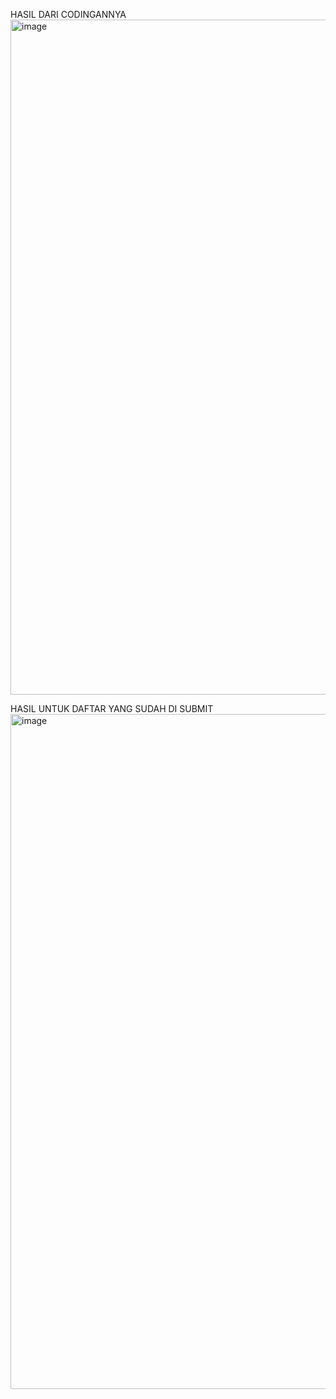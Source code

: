 HASIL DARI CODINGANNYA
<img width="1920" height="1080" alt="image" src="https://github.com/user-attachments/assets/0eb1e9b0-e125-40b1-aedf-946a9c413d6e" />

HASIL UNTUK DAFTAR YANG SUDAH DI SUBMIT
<img width="1920" height="1080" alt="image" src="https://github.com/user-attachments/assets/a8341a63-5c78-4cad-8cc6-f5ce79b873f3" />

